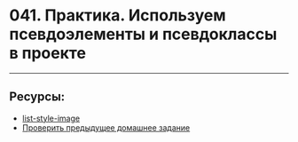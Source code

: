 # 041. Практика. Используем псевдоэлементы и псевдоклассы в проекте

<hr>

## Ресурсы:

- [list-style-image](https://htmlbook.ru/css/list-style-image)
- [Проверить предыдущее домашнее задание](https://github.com/yankovalenko94/Webdev2019/tree/master/Uber_step_2)
